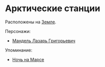 Арктические станции
===================

Расположены на [Земле](zemlya.md).

Персонажи:
- [Мандель Лазарь Григорьевич](../persons/mandel_lazar_grigorevich.md)

Упоминание:
- [Ночь на Марсе](../literature/noch_na_marse.md)